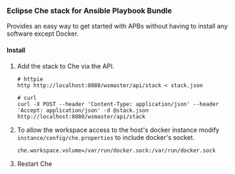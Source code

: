 ### Eclipse Che stack for Ansible Playbook Bundle

Provides an easy way to get started with APBs without having to install any software
except Docker.


#### Install
1. Add the stack to Che via the API.

    ```
    # httpie
    http http://localhost:8080/wsmaster/api/stack < stack.json

    # curl
    curl -X POST --header 'Content-Type: application/json' --header 'Accept: application/json' -d @stack.json http://localhost:8080/wsmaster/api/stack
    ```

2. To allow the workspace access to the host's docker instance modify `instance/config/che.properties` to include
docker's socket.

    ```
    che.workspace.volume=/var/run/docker.sock:/var/run/docker.sock
    ```

3. Restart Che
